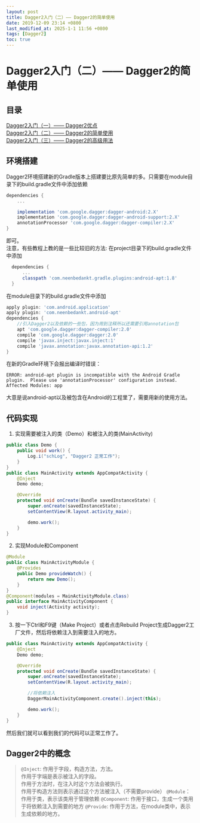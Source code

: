 ```yaml
---
layout: post
title: Dagger2入门（二）—— Dagger2的简单使用
date: 2019-12-09 23:14 +0800
last_modified_at: 2025-1-1 11:56 +0800
tags: [Dagger2]
toc: true
---
```

# Dagger2入门（二）—— Dagger2的简单使用

## 目录
[Dagger2入门（一）—— Dagger2优点](https://www.jianshu.com/p/fa44a88cf27c)  
[Dagger2入门（二）—— Dagger2的简单使用](https://www.jianshu.com/p/46d29e0f0373)  
[Dagger2入门（三）—— Dagger2的高级用法](https://www.jianshu.com/p/146ce3894436)  

## 环境搭建
Dagger2环境搭建新的Gradle版本上搭建要比原先简单的多。只需要在module目录下的build.gradle文件中添加依赖
``` Groovy
dependencies {
    ...

    implementation 'com.google.dagger:dagger-android:2.X'
    implementation 'com.google.dagger:dagger-android-support:2.X'
    annotationProcessor 'com.google.dagger:dagger-compiler:2.X'
}
```
即可。  
注意，有些教程上教的是一些比较旧的方法:
在project目录下的build.gradle文件中添加
``` Groovy
  dependencies {
      ...
      classpath 'com.neenbedankt.gradle.plugins:android-apt:1.8'
  }
```
在module目录下的build.gradle文件中添加
``` Groovy
apply plugin: 'com.android.application'
apply plugin: 'com.neenbedankt.android-apt'
dependencies {
    //引入Dagger2以及依赖的一些包，因为用到注释所以还需要引用annotation包
    apt 'com.google.dagger:dagger-compiler:2.0'
    compile 'com.google.dagger:dagger:2.0'
    compile 'javax.inject:javax.inject:1'
    compile 'javax.annotation:javax.annotation-api:1.2'
}
```
在新的Gradle环境下会报出编译时错误：
``` ERROR
ERROR: android-apt plugin is incompatible with the Android Gradle plugin.  Please use 'annotationProcessor' configuration instead.
Affected Modules: app
```
大意是说android-apt以及被包含在Android的工程里了，需要用新的使用方法。
## 代码实现
1. 实现需要被注入的类（Demo）和被注入的类(MainActivity)
``` Java
public class Demo {
    public void work() {
        Log.i("schLog", "Dagger2 正常工作");
    }
}
public class MainActivity extends AppCompatActivity {
    @Inject
    Demo demo;

    @Override
    protected void onCreate(Bundle savedInstanceState) {
        super.onCreate(savedInstanceState);
        setContentView(R.layout.activity_main);

        demo.work();
    }
}
```
2. 实现Module和Component
``` Java
@Module
public class MainActivityModule {
    @Provides
    public Demo provideWatch() {
        return new Demo();
    }
}
@Component(modules = MainActivityModule.class)
public interface MainActivityComponent {
    void inject(Activity activity);
}
```
3. 按一下Ctrl和F9键（Make Project）或者点击Rebuild Project生成Dagger2工厂文件，然后将依赖注入到需要注入的地方。
``` Java
public class MainActivity extends AppCompatActivity {
    @Inject
    Demo demo;

    @Override
    protected void onCreate(Bundle savedInstanceState) {
        super.onCreate(savedInstanceState);
        setContentView(R.layout.activity_main);

        //将依赖注入
        DaggerMainActivityComponent.create().inject(this);

        demo.work();
    }
}
```
然后我们就可以看到我们的代码可以正常工作了。
## Dagger2中的概念
> `@Inject`: 作用于字段，构造方法，方法。  
作用于字端是表示被注入的字段。  
作用于方法时，在注入时这个方法会被执行。  
作用于构造方法则表示通过这个方法被注入（不需要provide）
> `@Module`：作用于类，表示该类用于管理依赖
> `@Component`: 作用于接口，生成一个类用于将依赖注入到需要的地方
> `@Provide`: 作用于方法，在module类中，表示生成依赖的地方。
